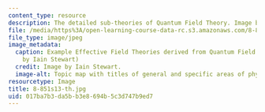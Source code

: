 ```yaml
---
content_type: resource
description: The detailed sub-theories of Quantum Field Theory. Image by Iain Stewart.
file: /media/https%3A/open-learning-course-data-rc.s3.amazonaws.com/8-851-effective-field-theory-spring-2013/017ba7b3da5bb3e8694b5c3d747b9ed7_8-851s13-th.jpg
file_type: image/jpeg
image_metadata:
  caption: Example Effective Field Theories derived from Quantum Field Theory. (Image
    by Iain Stewart)
  credit: Image by Iain Stewart.
  image-alt: Topic map with titles of general and specific areas of physics.
resourcetype: Image
title: 8-851s13-th.jpg
uid: 017ba7b3-da5b-b3e8-694b-5c3d747b9ed7
---
```


